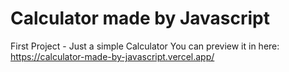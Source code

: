 # Calculator made by Javascript
First Project - Just a simple Calculator
You can preview it in here: https://calculator-made-by-javascript.vercel.app/
